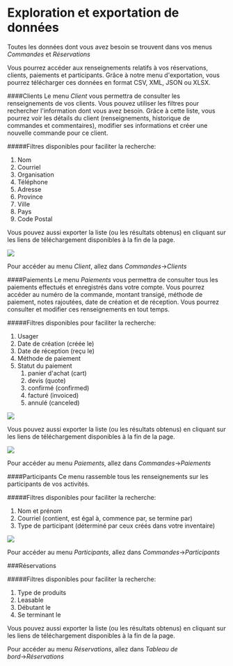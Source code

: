 # Exploration et exportation de données

Toutes les données dont vous avez besoin se trouvent dans vos menus *Commandes* et *Réservations*

Vous pourrez accéder aux renseignements relatifs à vos réservations, clients, paiements et participants. Grâce à notre menu d'exportation, vous pourrez télécharger ces données en format CSV, XML, JSON ou XLSX.

####Clients
Le menu *Client* vous permettra de consulter les renseignements de vos clients. Vous pouvez utiliser les filtres pour rechercher l'information dont vous avez besoin. Grâce à cette liste, vous pourrez voir les détails du client (renseignements, historique de commandes et commentaires), modifier ses informations et créer une nouvelle commande pour ce client.

#####Filtres disponibles pour faciliter la recherche:
1. Nom
2. Courriel
3. Organisation
4. Téléphone
5. Adresse
6. Province
7. Ville
8. Pays
9. Code Postal

Vous pouvez aussi exporter la liste (ou les résultats obtenus) en cliquant sur les liens de téléchargement disponibles à la fin de la page.

![](https://api.monosnap.com/rpc/file/download?id=TY7CwwaYJJkw5zY4PZVeaHE5YYVK0c)


Pour accéder au menu *Client*, allez dans *Commandes*→*Clients*



####Paiements
Le menu *Paiements* vous permettra de consulter tous les paiements effectués et enregistrés dans votre compte. Vous pourrez accéder au numéro de la commande, montant transigé, méthode de paiement, notes rajoutées, date de création et de réception. Vous pourrez consulter et modifier ces renseignements en tout temps.

#####Filtres disponibles pour faciliter la recherche:

1. Usager
2. Date de création (créée le)
3. Date de réception (reçu le)
4. Méthode de paiement
5. Statut du paiement
    1. panier d'achat (cart)
    2. devis (quote)
    3. confirmé (confirmed)
    4. facturé (invoiced)
    5. annulé (canceled)

![](https://api.monosnap.com/rpc/file/download?id=26BbFCqYsPupL0CEGlpElqbgAoEgiY)

Vous pouvez aussi exporter la liste (ou les résultats obtenus) en cliquant sur les liens de téléchargement disponibles à la fin de la page.


![](https://api.monosnap.com/rpc/file/download?id=GeagSCbyM3SNEIEAHI7ulBdrEwzd3a)

Pour accéder au menu *Paiements*, allez dans *Commandes*→*Paiements*


####Participants
Ce menu rassemble tous les renseignements sur les participants de vos activités.

#####Filtres disponibles pour faciliter la recherche:
1. Nom et prénom
2. Courriel (contient, est égal à, commence par, se termine par)
3. Type de participant (déterminé par ceux créés dans votre inventaire)


![](https://api.monosnap.com/rpc/file/download?id=W6W2UavTdPpHjwhP2FgCpGiU1TMRr1)

Pour accéder au menu *Participants*, allez dans *Commandes*→*Participants*


###Réservations

#####Filtres disponibles pour faciliter la recherche:
1. Type de produits
2. Leasable
3. Débutant le 
4. Se terminant le


Vous pouvez aussi exporter la liste (ou les résultats obtenus) en cliquant sur les liens de téléchargement disponibles à la fin de la page.



Pour accéder au menu *Réservations*, allez dans *Tableau de bord*→*Réservations*


